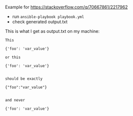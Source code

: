
Example for https://stackoverflow.com/q/70667861/2217962

* run `ansible-playbook playbook.yml`
* check generated output.txt

This is what I get as output.txt on my machine:
```
This

{'foo': 'var_value'}

or this

{'foo': 'var_value'}


should be exactly

{"foo":"var_value"}


and never

{'foo': 'var_value'}
```

